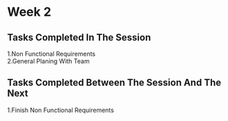 # Week 2
## Tasks Completed In The Session
1.Non Functional Requirements  
2.General Planing With Team

## Tasks Completed Between The Session And The Next
1.Finish Non Functional Requirements

